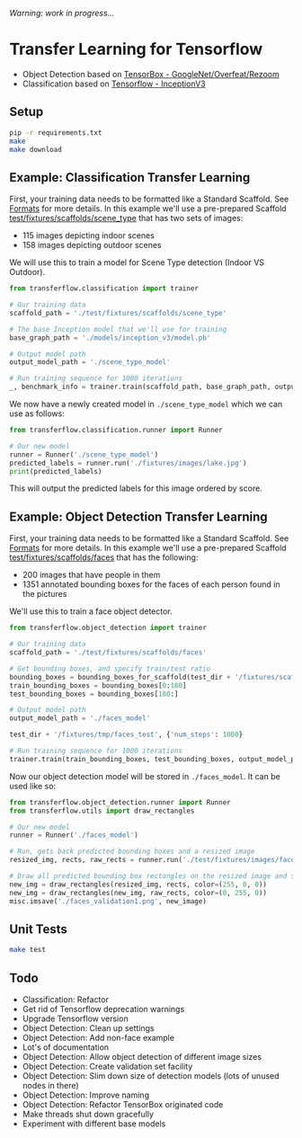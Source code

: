 
_Warning: work in progress..._

# Transfer Learning for Tensorflow

* Object Detection based on [TensorBox - GoogleNet/Overfeat/Rezoom](https://github.com/TensorBox/TensorBox)
* Classification based on [Tensorflow - InceptionV3](https://www.tensorflow.org/how_tos/image_retraining/)

## Setup

```bash
pip -r requirements.txt
make
make download
```

## Example: Classification Transfer Learning

First, your training data needs to be formatted like a Standard Scaffold. See [Formats](FORMATS.md) for more details. In this example we'll use a pre-prepared Scaffold [test/fixtures/scaffolds/scene_type](test/fixtures/scaffolds/scene_type) that has two sets of images:

* 115 images depicting indoor scenes
* 158 images depicting outdoor scenes

We will use this to train a model for Scene Type detection (Indoor VS Outdoor).

```python
from transferflow.classification import trainer

# Our training data
scaffold_path = './test/fixtures/scaffolds/scene_type'

# The base Inception model that we'll use for training
base_graph_path = './models/inception_v3/model.pb'

# Output model path
output_model_path = './scene_type_model'

# Run training sequence for 1000 iterations
_, benchmark_info = trainer.train(scaffold_path, base_graph_path, output_model_path, {'num_steps': 1000})
```

We now have a newly created model in `./scene_type_model` which we can use as follows:

```python
from transferflow.classification.runner import Runner

# Our new model
runner = Runner('./scene_type_model')
predicted_labels = runner.run('./fixtures/images/lake.jpg')
print(predicted_labels)
```

This will output the predicted labels for this image ordered by score.

## Example: Object Detection Transfer Learning

First, your training data needs to be formatted like a Standard Scaffold. See [Formats](FORMATS.md) for more details. In this example we'll use a pre-prepared Scaffold [test/fixtures/scaffolds/faces](test/fixtures/scaffolds/faces) that has the following:

* 200 images that have people in them
* 1351 annotated bounding boxes for the faces of each person found in the pictures

We'll use this to train a face object detector.

```python
from transferflow.object_detection import trainer

# Our training data
scaffold_path = './test/fixtures/scaffolds/faces'

# Get bounding boxes, and specify train/test ratio
bounding_boxes = bounding_boxes_for_scaffold(test_dir + '/fixtures/scaffolds/faces')
train_bounding_boxes = bounding_boxes[0:180]
test_bounding_boxes = bounding_boxes[180:]

# Output model path
output_model_path = './faces_model'

test_dir + '/fixtures/tmp/faces_test', {'num_steps': 1000}

# Run training sequence for 1000 iterations
trainer.train(train_bounding_boxes, test_bounding_boxes, output_model_path, {'num_steps': 1000})
```

Now our object detection model will be stored in `./faces_model`. It can be used like so:

```python
from transferflow.object_detection.runner import Runner
from transferflow.utils import draw_rectangles

# Our new model
runner = Runner('./faces_model')

# Run, gets back predicted bounding boxes and a resized image
resized_img, rects, raw_rects = runner.run('./test/fixtures/images/faces1.png')

# Draw all predicted bounding box rectangles on the resized image and store
new_img = draw_rectangles(resized_img, rects, color=(255, 0, 0))
new_img = draw_rectangles(new_img, raw_rects, color=(0, 255, 0))
misc.imsave('./faces_validation1.png', new_image)
```

## Unit Tests

```bash
make test
```

## Todo

* Classification: Refactor
* Get rid of Tensorflow deprecation warnings
* Upgrade Tensorflow version
* Object Detection: Clean up settings
* Object Detection: Add non-face example
* Lot's of documentation
* Object Detection: Allow object detection of different image sizes
* Object Detection: Create validation set facility
* Object Detection: Slim down size of detection models (lots of unused nodes in there)
* Object Detection: Improve naming
* Object Detection: Refactor TensorBox originated code
* Make threads shut down gracefully
* Experiment with different base models
